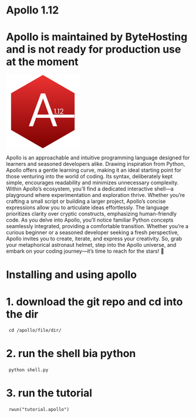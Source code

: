 # Apollo 1.12
# Apollo is maintained by ByteHosting and is not ready for production use at the moment
<img width="200px" hight="200" src="./Apollo.svg">

Apollo is an approachable and intuitive programming language designed for learners and seasoned developers alike. Drawing inspiration from Python, Apollo offers a gentle learning curve, making it an ideal starting point for those venturing into the world of coding. Its syntax, deliberately kept simple, encourages readability and minimizes unnecessary complexity. Within Apollo’s ecosystem, you’ll find a dedicated interactive shell—a playground where experimentation and exploration thrive. Whether you’re crafting a small script or building a larger project, Apollo’s concise expressions allow you to articulate ideas effortlessly. The language prioritizes clarity over cryptic constructs, emphasizing human-friendly code. As you delve into Apollo, you’ll notice familiar Python concepts seamlessly integrated, providing a comfortable transition. Whether you’re a curious beginner or a seasoned developer seeking a fresh perspective, Apollo invites you to create, iterate, and express your creativity. So, grab your metaphorical astronaut helmet, step into the Apollo universe, and embark on your coding journey—it’s time to reach for the stars! 🚀

# Installing and using apollo
# 1. download the git repo and cd into the dir
```
 cd /apollo/file/dir/
```
# 2. run the shell bia python
```
 python shell.py
```
# 3. run the tutorial
```
 rwun("tutorial.apollo")
```



